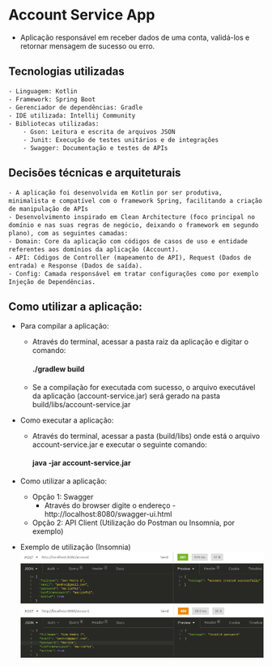 # Account Service App
- Aplicação responsável em receber dados de uma conta, validá-los e retornar mensagem de sucesso ou erro.

## Tecnologias utilizadas
    - Linguagem: Kotlin
    - Framework: Spring Boot
    - Gerenciador de dependências: Gradle
    - IDE utilizada: Intellij Community
    - Bibliotecas utilizadas:
        - Gson: Leitura e escrita de arquivos JSON
        - Junit: Execução de testes unitários e de integrações
        - Swagger: Documentação e testes de APIs

## Decisões técnicas e arquiteturais
    - A aplicação foi desenvolvida em Kotlin por ser produtiva, minimalista e compatível com o framework Spring, facilitando a criação de manipulação de APIs
    - Desenvolvimento inspirado em Clean Architecture (foco principal no domínio e nas suas regras de negócio, deixando o framework em segundo plano), com as seguintes camadas:
    - Domain: Core da aplicação com códigos de casos de uso e entidade referentes aos domínios da aplicação (Account).
    - API: Códigos de Controller (mapeamento de API), Request (Dados de entrada) e Response (Dados de saída).
    - Config: Camada responsável em tratar configurações como por exemplo Injeção de Dependências.

## Como utilizar a aplicação:
- Para compilar a aplicação:
    - Através do terminal, acessar a pasta raiz da aplicação e digitar o comando:
      #### ./gradlew build
    - Se a compilação for executada com sucesso, o arquivo executável da aplicação (account-service.jar) será gerado na pasta build/libs/account-service.jar

- Como executar a aplicação:
  - Através do terminal, acessar a pasta (build/libs) onde está o arquivo account-service.jar e executar o seguinte comando:
    #### java -jar account-service.jar

- Como utilizar a aplicação:
  - Opção 1: Swagger
    - Através do browser digite o endereço - http://localhost:8080/swagger-ui.html
  - Opção 2: API Client (Utilização do Postman ou Insomnia, por exemplo)


- Exemplo de utilização (Insomnia)
![img_2.png](img_2.png)
![img_3.png](img_3.png)